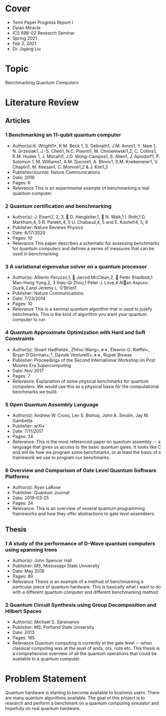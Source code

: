 # Cover

- Term Paper Progress Report I
- Dylan Miracle
- ICS 698-02 Research Seminar
- Spring 2021
- Feb 2, 2021
- Dr. Jigang Liu

# Topic

Benchmarking Quantum Computers

# Literature Review

## Articles

### 1 Benchmarking an 11-qubit quantum computer
- Author(s):K. Wright1*, K.M. Beck 1, S. Debnath1, J.M. Amini1, Y. Nam 1, N. Grzesiak1, J.-S. Chen1, N.C. Pisenti1,
M. Chmielewski1,2, C. Collins1, K.M. Hudek 1, J. Mizrahi1, J.D. Wong-Campos1, S. Allen1, J. Apisdorf1,
P. Solomon 1, M. Williams1, A.M. Ducore1, A. Blinov1, S.M. Kreikemeier1, V. Chaplin1, M. Keesan1,
C. Monroe1,2 & J. Kim1,3
- Publisher/Journal: Nature Communications
- Date: 2019
- Pages: 6
- Relevance
This is an experimental example of benchmarking a real quantum computer. 

### 2 Quantum certification and benchmarking
- Author(s): J. Eisert,1, 2, 3,  D. Hangleiter,1,  N. Walk,1 I. Roth,1 D. Markham,4, 5 R. Parekh,4, 5 U. Chabaud,4, 5 and E. Kashefi4, 5, 6
- Publisher: Nature Reviews Physics
- Date: 6/17/2020
- Pages: 10
- Relevance
This paper describes a schematic for assessing benchmarks for quantum computers and defines a series of measures that can be used in benchmarking.

### 3 A variational eigenvalue solver on a quantum processor
- Author(s): Alberto Peruzzo,1,  Jarrod McClean,2,  Peter Shadbolt,1 Man-Hong Yung,2, 3
Xiao-Qi Zhou,1 Peter J. Love,4 Alan Aspuru-Guzik,2 and Jeremy L. O'Brien1
- Publisher: Nature Communications
- Date: 7/23/2014
- Pages: 10
- Relevance
This is a seminal quantum algorithm that is used to justify benchmarks. This is the kind of algorithm you want your quantum computer to run

### 4 Quantum Approximate Optimization with Hard and Soft Constraints
- Author(s): Stuart Hadfield∗, Zhihui Wang+,∗∗, Eleanor G. Rieffel+,
Bryan O’Gorman+,†, Davide Venturelli+,∗∗, Rupak Biswas
- Publisher: Proceedings of the Second International Workshop on Post Moores Era Supercomputing
- Date: Nov 2017
- Pages: 7
- Relevance: 
Explanation of some physical benchmarks for quantum computers. We would use this as a physical basis for the computational benchmarks we build.

### 5 Open Quantum Assembly Language
- Author(s): Andrew W. Cross, Lev S. Bishop, John A. Smolin, Jay M. Gambetta
- Publisher: arXiv
- Date: 7/11/2017
- Pages: 24
- Relevance:
This is the most referenced paper on quantum assembly -- a language that gives us access to the basic quantum gates. It looks like C and will be how we program some benchmarks, or at least the basis of a framework we use to program our benchmarks.

### 6 Overview and Comparison of Gate Level Quantum Software Platforms
- Author(s): Ryan LaRose
- Publisher: Quantum Journal
- Date: 	2019-03-25
- Pages: 24
- Relevance: 
This is an overview of several quantum programming frameworks and how they offer abstractions to gate level assemblers.


## Thesis


### 1 A study of the performance of D-Wave quantum computers using spanning trees
- Author(s): John Spencer Hall
- Publisher: MS, Mississippi State University
- Date: May 2018
- Pages: 89
- Relevance
Thesis is an example of a method of benchmarking a particular piece of quantum hardware. This is basically what I want to do with a different quantum computer and different benchmarking method

### 2   Quantum Circuit Synthesis using Group Decomposition and Hilbert Spaces
- Author(s): Michael S. Saraivanov
- Publisher: MS, Portland State University
- Date: 2013
- Pages: 165
- Relevance
Quantum computing is currently at the gate level -- when classical computing was at the level of ands, ors, nots etc. This thesis is a comprehensive overview of all the quantum operations that could be available to a quantum computer.

# Problem Statement

Quantum hardware is starting to become available to business users. There are many quantum algorithms available. The goal of this project is to research and perform a benchmark on a quantum computing simulator and hopefully on real quantum hardware.